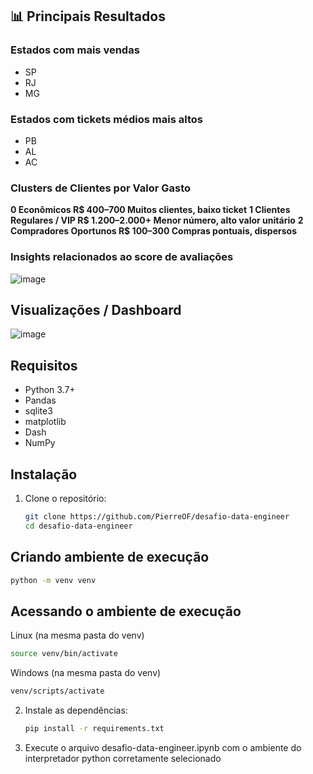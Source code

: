 ## 📊 Principais Resultados

### Estados com mais vendas
 - SP
 - RJ
 - MG
### Estados com tickets médios mais altos
 - PB
 - AL
 - AC

### Clusters de Clientes por Valor Gasto

**0 Econômicos	R$ 400–700	Muitos clientes, baixo ticket**
**1	Clientes Regulares / VIP	R$ 1.200–2.000+	Menor número, alto valor unitário**
**2	Compradores Oportunos	R$ 100–300	Compras pontuais, dispersos**

### Insights relacionados ao score de avaliações

![image](https://github.com/user-attachments/assets/eac22d73-c365-4ae5-b4f9-42a208ae80f9)

## Visualizações / Dashboard

![image](https://github.com/user-attachments/assets/81168090-44ed-4908-82d6-19621d7840cc)





## Requisitos

* Python 3.7+
* Pandas
* sqlite3
* matplotlib
* Dash
* NumPy

## Instalação

1. Clone o repositório:

   ```bash
   git clone https://github.com/PierreOF/desafio-data-engineer
   cd desafio-data-engineer
   ```
## Criando ambiente de execução

   ```bash
   python -m venv venv
   ```

## Acessando o ambiente de execução

Linux (na mesma pasta do venv)
   ```bash
   source venv/bin/activate
   ```

Windows (na mesma pasta do venv)
   ```bash
   venv/scripts/activate
   ```

2. Instale as dependências:

   ```bash
   pip install -r requirements.txt
   ```

3. Execute o arquivo desafio-data-engineer.ipynb com o ambiente do interpretador python corretamente selecionado
